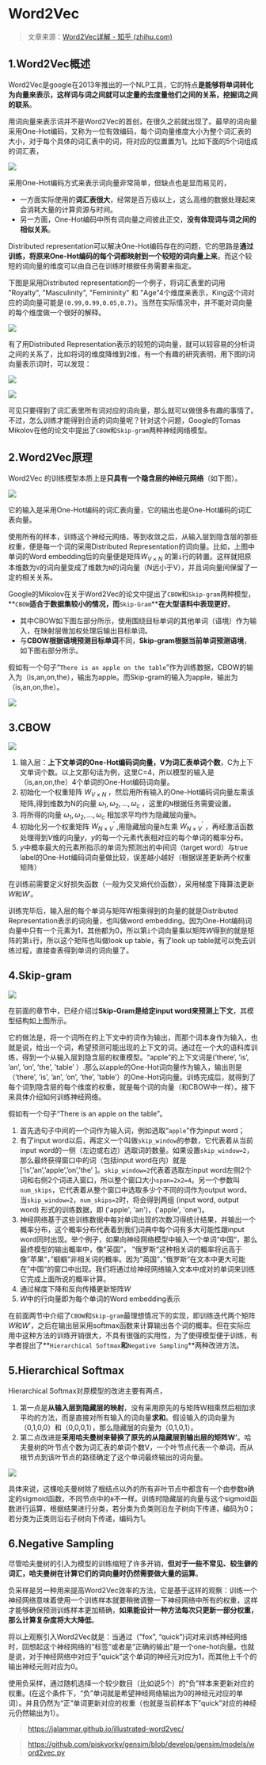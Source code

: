 # Word2Vec

> 文章来源：[Word2Vec详解 - 知乎 (zhihu.com)](https://zhuanlan.zhihu.com/p/61635013 "Word2Vec详解 - 知乎 (zhihu.com)")

## 1.Word2Vec概述

Word2Vec是google在2013年推出的一个NLP工具，它的特点**是能够将单词转化为向量来表示，这样词与词之间就可以定量的去度量他们之间的关系，挖掘词之间的联系**。

用词向量来表示词并不是Word2Vec的首创，在很久之前就出现了。最早的词向量采用One-Hot编码，又称为一位有效编码，每个词向量维度大小为整个词汇表的大小，对于每个具体的词汇表中的词，将对应的位置置为1。比如下面的5个词组成的词汇表，

![](image/image_xegDedbBm7.png)

采用One-Hot编码方式来表示词向量非常简单，但缺点也是显而易见的，

- 一方面实际使用的**词汇表很大**，经常是百万级以上，这么高维的数据处理起来会消耗大量的计算资源与时间。
- 另一方面，One-Hot编码中所有词向量之间彼此正交，**没有体现词与词之间的相似关系**。

Distributed representation可以解决One-Hot编码存在的问题，它的思路是**通过训练，将原来One-Hot编码的每个词都映射到一个较短的词向量上来**，而这个较短的词向量的维度可以由自己在训练时根据任务需要来指定。

下图是采用Distributed representation的一个例子，将词汇表里的词用 "Royalty", "Masculinity",  "Femininity" 和 "Age"4个维度来表示，King这个词对应的词向量可能是`(0.99,0.99,0.05,0.7)`。当然在实际情况中，并不能对词向量的每个维度做一个很好的解释。

![](image/image_8x5OKKQXHk.png)

有了用Distributed Representation表示的较短的词向量，就可以较容易的分析词之间的关系了，比如将词的维度降维到2维，有一个有趣的研究表明，用下图的词向量表示词时，可以发现：

![](image/image_P7NvzKzBBs.png)

![](image/image_jD259cCWll.png)

可见只要得到了词汇表里所有词对应的词向量，那么就可以做很多有趣的事情了。不过，怎么训练才能得到合适的词向量呢？针对这个问题，Google的Tomas Mikolov在他的论文中提出了`CBOW`和`Skip-gram`两种神经网络模型。

## 2.Word2Vec原理

Word2Vec 的训练模型本质上是**只具有一个隐含层的神经元网络**（如下图）。

![](image/image_khsPd3FdE0.png)

它的输入是采用One-Hot编码的词汇表向量，它的输出也是One-Hot编码的词汇表向量。

使用所有的样本，训练这个神经元网络，等到收敛之后，从输入层到隐含层的那些权重，便是每一个词的采用Distributed Representation的词向量。比如，上图中单词的Word embedding后的向量便是矩阵$W_{V×N}$ 的第`i`行的转置。这样就把原本维数为`V`的词向量变成了维数为`N`的词向量（N远小于V），并且词向量间保留了一定的相关关系。

Google的Mikolov在关于Word2Vec的论文中提出了`CBOW`和`Skip-gram`两种模型，\*\*`CBOW`****适合于数据集较小的情况，而****`Skip-Gram`\*\***在大型语料中表现更好**。

- 其中CBOW如下图左部分所示，使用围绕目标单词的其他单词（语境）作为输入，在映射层做加权处理后输出目标单词。
- 与**CBOW根据语境预测目标单词**不同，**Skip-gram根据当前单词预测语境**，如下图右部分所示。

假如有一个句子“`There is an apple on the table`”作为训练数据，CBOW的输入为（is,an,on,the），输出为apple。而Skip-gram的输入为apple，输出为（is,an,on,the）。

![](image/image_oEXNCWcnIM.png)

## **3.CBOW**

![](image/image_7LTScdZ8Fc.png)

1. 输入层：**上下文单词的One-Hot编码词向量，V为词汇表单词个数**，C为上下文单词个数。以上文那句话为例，这里C=4，所以模型的输入是（is,an,on,the）4个单词的One-Hot编码词向量。
2. 初始化一个权重矩阵 $W_{V×N}$ ，然后用所有输入的One-Hot编码词向量左乘该矩阵,得到维数为N的向量 $ω_1,ω_2,…,ω_c$ ，这里的`N`根据任务需要设置。
3. 将所得的向量 $ω_1,ω_2,…,ω_c$  相加求平均作为隐藏层向量`h`。
4. 初始化另一个权重矩阵 $W_{N×V}^{'}$ ,用隐藏层向量$h$左乘 $W_{N×V}^{'}$ ，再经激活函数处理得到$V$维的向量$y$，$y$的每一个元素代表相对应的每个单词的概率分布。
5. $y$中概率最大的元素所指示的单词为预测出的中间词（target word）与true label的One-Hot编码词向量做比较，误差越小越好（根据误差更新两个权重矩阵）

在训练前需要定义好损失函数（一般为交叉熵代价函数），采用梯度下降算法更新$W$和$W'$。

训练完毕后，输入层的每个单词与矩阵W相乘得到的向量的就是Distributed Representation表示的词向量，也叫做word embedding。因为One-Hot编码词向量中只有一个元素为1，其他都为0，所以第`i`个词向量乘以矩阵$W$得到的就是矩阵的第`i`行，所以这个矩阵也叫做look up table，有了look up table就可以免去训练过程，直接查表得到单词的词向量了。

## **4.Skip-gram**

![](image/image_5vkeXTD1a8.png)

在前面的章节中，已经介绍过**Skip-Gram是给定input word来预测上下文**，其模型结构如上图所示。

它的做法是，将一个词所在的上下文中的词作为输出，而那个词本身作为输入，也就是说，给出一个词，希望预测可能出现的上下文的词。通过在一个大的语料库训练，得到一个从输入层到隐含层的权重模型。“apple”的上下文词是(’there’,  ’is’,  ’an’,  ’on’,  ’the’,  ’table’ ）.那么以apple的One-Hot词向量作为输入，输出则是（’there’,  ’is’,  ’an’,  ’on’,  ’the’,  ’table’）的One-Hot词向量。训练完成后，就得到了每个词到隐含层的每个维度的权重，就是每个词的向量（和CBOW中一样）。接下来具体介绍如何训练神经网络。

假如有一个句子“There is an apple on the table”。

1. 首先选句子中间的一个词作为输入词，例如选取“`apple`”作为input word；
2. 有了input word以后，再定义一个叫做`skip_window`的参数，它代表着从当前input word的一侧（左边或右边）选取词的数量。如果设置`skip_window=2`，那么最终获得窗口中的词（包括input word在内）就是\[‘is’,’an’,’apple’,’on’,’the’ ]。`skip_window=2`代表着选取左input word左侧2个词和右侧2个词进入窗口，所以整个窗口大小`span=2x2=4`。另一个参数叫`num_skips`，它代表着从整个窗口中选取多少个不同的词作为output word，当`skip_window=2`，`num_skips=2`时，将会得到两组 (input word, output word) 形式的训练数据，即 ('apple', 'an')，('apple', 'one')。
3. 神经网络基于这些训练数据中每对单词出现的次数习得统计结果，并输出一个概率分布，这个概率分布代表着到我们词典中每个词有多大可能性跟input word同时出现。举个例子，如果向神经网络模型中输入一个单词“中国“，那么最终模型的输出概率中，像“英国”， ”俄罗斯“这种相关词的概率将远高于像”苹果“，”蝈蝈“非相关词的概率。因为”英国“，”俄罗斯“在文本中更大可能在”中国“的窗口中出现。我们将通过给神经网络输入文本中成对的单词来训练它完成上面所说的概率计算。
4. 通过梯度下降和反向传播更新矩阵$W$
5. $W$中的行向量即为每个单词的Word embedding表示

在前面两节中介绍了`CBOW`和`Skip-gram`最理想情况下的实现，即训练迭代两个矩阵$W$和$W’$，之后在输出层采用softmax函数来计算输出各个词的概率。但在实际应用中这种方法的训练开销很大，不具有很强的实用性，为了使得模型便于训练，有学者提出了\*\*`Hierarchical Softmax`**和**`Negative Sampling`\*\*两种改进方法。

## 5.Hierarchical Softmax

Hierarchical Softmax对原模型的改进主要有两点，

1. 第一点是**从输入层到隐藏层的映射**，没有采用原先的与矩阵W相乘然后相加求平均的方法，而是直接对所有输入的词向量**求和**。假设输入的词向量为（0,1,0,0）和（0,0,0,1），那么隐藏层的向量为（0,1,0,1）。
2. 第二点改进是**采用哈夫曼树来替换了原先的从隐藏层到输出层的矩阵W’**。哈夫曼树的叶节点个数为词汇表的单词个数V，一个叶节点代表一个单词，而从根节点到该叶节点的路径确定了这个单词最终输出的词向量。

![](image/image_jkX9FV_w5q.png)

具体来说，这棵哈夫曼树除了根结点以外的所有非叶节点中都含有一个由参数`θ`确定的sigmoid函数，不同节点中的`θ`不一样。训练时隐藏层的向量与这个sigmoid函数进行运算，根据结果进行分类，若分类为负类则沿左子树向下传递，编码为0；若分类为正类则沿右子树向下传递，编码为1。

## 6.Negative Sampling

尽管哈夫曼树的引入为模型的训练缩短了许多开销，**但对于一些不常见、较生僻的词汇，哈夫曼树在计算它们的词向量时仍然需要做大量的运算**。

负采样是另一种用来提高Word2Vec效率的方法，它是基于这样的观察：训练一个神经网络意味着使用一个训练样本就要稍微调整一下神经网络中所有的权重，这样才能够确保预测训练样本更加精确，**如果能设计一种方法每次只更新一部分权重，那么计算复杂度将大大降低**。

将以上观察引入Word2Vec就是：当通过（”fox”, “quick”)词对来训练神经网络时，回想起这个神经网络的“标签”或者是“正确的输出”是一个one-hot向量。也就是说，对于神经网络中对应于”quick”这个单词的神经元对应为1，而其他上千个的输出神经元则对应为0。

使用负采样，通过随机选择一个较少数目（比如说5个）的“负”样本来更新对应的权重。(在这个条件下，“负”单词就是希望神经网络输出为0的神经元对应的单词）。并且仍然为“正”单词更新对应的权重（也就是当前样本下”quick”对应的神经元仍然输出为1）。

> https://jalammar.github.io/illustrated-word2vec/

> https://github.com/piskvorky/gensim/blob/develop/gensim/models/word2vec.py
